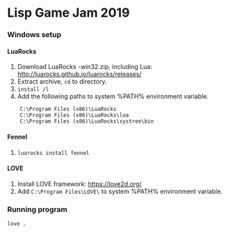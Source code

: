 Lisp Game Jam 2019
===

### Windows setup

#### LuaRocks

1. Download LuaRocks -win32.zip, including Lua: http://luarocks.github.io/luarocks/releases/
2. Extract archive, `cd` to directory.
3. `install /l`
4. Add the following paths to system %PATH% environment variable.
```
    C:\Program Files (x86)\LuaRocks
    C:\Program Files (x86)\LuaRocks\lua
    C:\Program Files (x86)\LuaRocks\systree\bin
```

#### Fennel
1. `luarocks install fennel`

#### LOVE
1. Install LOVE framework: https://love2d.org/
2. Add `C:\Program Files\LOVE\` to system %PATH% environment variable.

### Running program

`love .`





